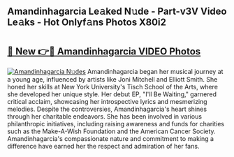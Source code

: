## Amandinhagarcia Le𝚊ked N𝚞de - Part-v3V Video Le𝚊ks - Hot Onlyf𝚊ns Photos X80i2

# <h2><a href="http://ab89999.deff.icu/?id=Amandinhagarcia">🔗 New 👉🔴 Amandinhagarcia VIDEO Photos</a></h2>

[![Amandinhagarcia N𝚞des](https://i.imgur.com/rIISA9y.gif)](http://ab89999.deff.icu/?id=Amandinhagarcia)
Amandinhagarcia began her musical journey at a young age, influenced by artists like Joni Mitchell and Elliott Smith. She honed her skills at New York University's Tisch School of the Arts, where she developed her unique style. Her debut EP, "I'll Be Waiting," garnered critical acclaim, showcasing her introspective lyrics and mesmerizing melodies. Despite the controversies, Amandinhagarcia's heart shines through her charitable endeavors. She has been involved in various philanthropic initiatives, including raising awareness and funds for charities such as the Make-A-Wish Foundation and the American Cancer Society. Amandinhagarcia's compassionate nature and commitment to making a difference have earned her the respect and admiration of her fans.
